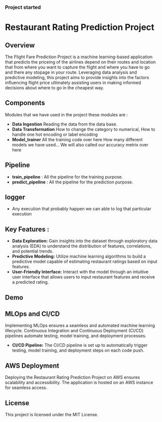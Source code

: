 ### Project started
# Restaurant Rating Prediction Project

## Overview
The Flight Fare Prediction Project is a machine learning-based application that predicts the priceing of the airlines depend on their routes and location that from where you want to capture the flight and where you have to go and there any stopage in your route. Leveraging data analysis and predictive modeling, this project aims to provide insights into the factors influencing flight price ultimately assisting users in making informed decisions about where to go in the cheapest way.


## Components  
Modules that we have used in the project these modules are :
- **Data Ingestion** Reading the data from the data base. 
- **Data Transformation** How to change the category to numerical, How to handle one hot encoding or label encoding
- **Model_trainer** All the training code over here
    How many different models we have used...
    We will also called our accuracy metrix over here 

## Pipeline
- **train_pipeline** : All the pipeline for the training purpose.
- **predict_pipeline** : All the pipeline for the prediction purpose.

## logger
- Any execution that probably happen we can able to log that particular execution

## Key Features :
- **Data Exploration:** Gain insights into the dataset through exploratory data analysis (EDA) to understand the distribution of features, correlations, and potential trends.
- **Predictive Modeling:** Utilize machine learning algorithms to build a predictive model capable of estimating restaurant ratings based on input features.
- **User-Friendly Interface:** Interact with the model through an intuitive user interface that allows users to input restaurant features and receive a predicted rating.

## Demo 


## MLOps and CI/CD
Implementing MLOps ensures a seamless and automated machine learning lifecycle. Continuous Integration and Continuous Deployment (CI/CD) pipelines automate testing, model training, and deployment processes.


- **CI/CD Pipeline:**
The CI/CD pipeline is set up to automatically trigger testing, model training, and deployment steps on each code push.

## AWS Deployment
Deploying the Restaurant Rating Prediction Project on AWS ensures scalability and accessibility. The application is hosted on an AWS instance for seamless access.

## License
This project is licensed under the MIT License.
